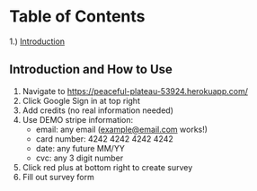 # Table of Contents

1.) [Introduction](#introduction)


<a name="introduction"></a>
## Introduction and How to Use
1. Navigate to https://peaceful-plateau-53924.herokuapp.com/ <br />
2. Click Google Sign in at top right <br />
3. Add credits (no real information needed) <br />
4. Use DEMO stripe information: <br />
   * email: any email (example@email.com works!) <br />
   * card number: 4242 4242 4242 4242 <br />
   * date: any future MM/YY <br />
   * cvc: any 3 digit number <br />
5. Click red plus at bottom right to create survey <br />
6. Fill out survey form <br />
